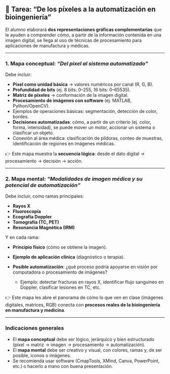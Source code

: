 ## 📘 Tarea: “De los píxeles a la automatización en bioingeniería”

El alumno elaborará **dos representaciones gráficas complementarias** que le ayuden a comprender cómo, a partir de la información contenida en una imagen digital, se llega al uso de técnicas de procesamiento para aplicaciones de manufactura y médicas.

---

### 1. Mapa conceptual: *“Del píxel al sistema automatizado”*

Debe incluir:

* **Píxel como unidad básica** → valores numéricos por canal (R, G, B).
* **Profundidad de bits** (ej. 8 bits: 0–255, 16 bits: 0–65535).
* **Matriz de píxeles** → conformación de la imagen digital.
* **Procesamiento de imágenes con software** (ej. MATLAB, Python/OpenCV).
* Ejemplos de operaciones básicas: segmentación, detección de color, bordes.
* **Decisiones automatizadas**: cómo, a partir de un criterio (ej. color, forma, intensidad), se puede mover un motor, accionar un sistema o clasificar un objeto.
* Conexión al área médica: clasificación de píldoras, conteo de muestras, identificación de regiones en imágenes médicas.

👉 Este mapa muestra la **secuencia lógica**: desde el dato digital → procesamiento → decisión → acción.

---

### 2. Mapa mental: *“Modalidades de imagen médica y su potencial de automatización”*

Debe incluir, como ramas principales:

* **Rayos X**
* **Fluoroscopía**
* **Ecografía Doppler**
* **Tomografía (TC, PET)**
* **Resonancia Magnética (IRM)**

Y en cada rama:

* **Principio físico** (cómo se obtiene la imagen).
* **Ejemplo de aplicación clínica** (diagnóstico o terapia).
* **Posible automatización**: ¿qué proceso podría apoyarse en visión por computadora o procesamiento de imágenes?

  * Ejemplo: detectar fracturas en rayos X, identificar flujo sanguíneo en Doppler, clasificar lesiones en TC, etc.

👉 Este mapa les abre el panorama de cómo lo que ven en clase (imágenes digitales, matrices, RGB) conecta con **procesos reales de la bioingeniería en manufactura y medicina**.

---

### Indicaciones generales

* El **mapa conceptual** debe ser lógico, jerárquico y bien estructurado (píxel → matriz → imagen → procesamiento → automatización).
* El **mapa mental** debe ser creativo y visual, con colores, ramas y, de ser posible, iconos o imágenes.
* Se recomienda usar software (CmapTools, XMind, Canva, PowerPoint, etc.) o hacerlo a mano con buena presentación.


